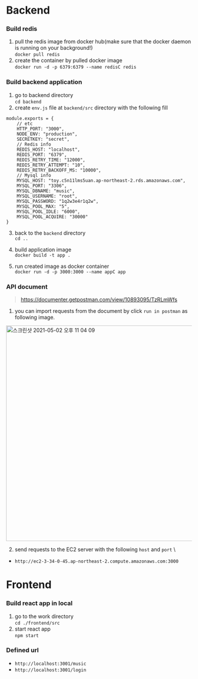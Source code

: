# Backend
### Build redis

1. pull the redis image from docker hub(make sure that the docker daemon is running on your background!) \
   `docker pull redis`
2. create the container by pulled docker image \
   `docker run -d -p 6379:6379 --name redisC redis`

### Build backend application

1. go to backend directory \
   `cd backend`
2. create `env.js` file at `backend/src` directory with the following fill

```
module.exports = {
    // etc
    HTTP_PORT: "3000",
    NODE_ENV: "production",
    SECRETKEY: "secret",
    // Redis info
    REDIS_HOST: "localhost",
    REDIS_PORT: "6379",
    REDIS_RETRY_TIME: "12000",
    REDIS_RETRY_ATTEMPT: "10",
    REDIS_RETRY_BACKOFF_MS: "10000",
    // Mysql info
    MYSQL_HOST: "toy.c5n11lms5uan.ap-northeast-2.rds.amazonaws.com",
    MYSQL_PORT: "3306",
    MYSQL_DBNAME: "music",
    MYSQL_USERNAME: "root",
    MYSQL_PASSWORD: "1q2w3e4r1q2w",
    MYSQL_POOL_MAX: "5",
    MYSQL_POOL_IDLE: "6000",
    MYSQL_POOL_ACQUIRE: "30000"
}
```

3. back to the `backend` directory \
   `cd ..`

4. build application image \
   `docker build -t app .`
5. run created image as docker container \
   `docker run -d -p 3000:3000 --name appC app`


### API document
> https://documenter.getpostman.com/view/10893095/TzRLmWfs
1. you can import requests from the document by click `run in postman` as following image.
<img width="583" alt="스크린샷 2021-05-02 오후 11 04 09" src="https://user-images.githubusercontent.com/57642813/116815907-bbdbf580-ab9a-11eb-8bd4-63d45f4bf0e1.png">

2. send requests to the EC2 server with the following `host` and `port` \
- `http://ec2-3-34-0-45.ap-northeast-2.compute.amazonaws.com:3000`


# Frontend
### Build react app in local
1. go to the work directory \
`cd ./frontend/src`
2. start react app \
`npm start`

### Defined url
- `http://localhost:3001/music`
- `http://localhost:3001/login`

